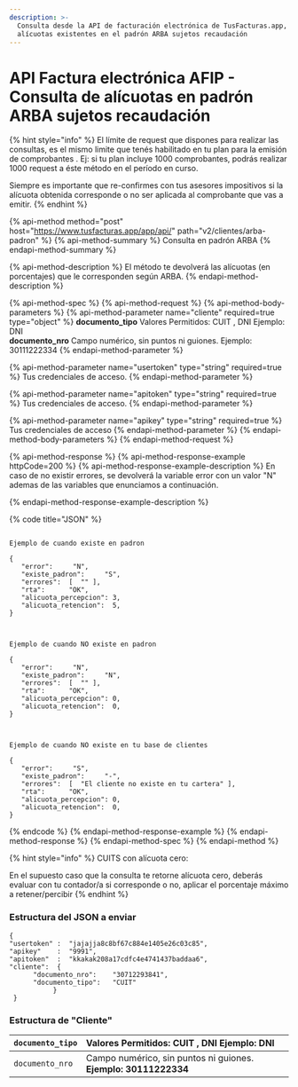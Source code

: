 ```yaml
---
description: >-
  Consulta desde la API de facturación electrónica de TusFacturas.app, las
  alícuotas existentes en el padrón ARBA sujetos recaudación
---
```


# API Factura electrónica AFIP  - Consulta de alícuotas en padrón ARBA sujetos recaudación

{% hint style="info" %}
El límite de request que dispones para realizar las consultas, es el mismo limite que tenés habilitado en tu plan para la emisión de comprobantes . Ej: si tu plan incluye 1000 comprobantes, podrás realizar 1000 request a éste método en el período en curso. 

Siempre es importante que re-confirmes con tus asesores impositivos si la alícuota obtenida corresponde o no ser aplicada al comprobante que vas a emitir.
{% endhint %}

{% api-method method="post" host="https://www.tusfacturas.app/app/api/" path="v2/clientes/arba-padron" %}
{% api-method-summary %}
Consulta en padrón ARBA
{% endapi-method-summary %}

{% api-method-description %}
El método te devolverá las alícuotas \(en porcentajes\) que le corresponden según ARBA.
{% endapi-method-description %}

{% api-method-spec %}
{% api-method-request %}
{% api-method-body-parameters %}
{% api-method-parameter name="cliente" required=true type="object" %}
**documento\_tipo**    Valores Permitidos: CUIT , DNI Ejemplo: DNI   
**documento\_nro**    Campo numérico, sin puntos ni guiones. Ejemplo: 30111222334
{% endapi-method-parameter %}

{% api-method-parameter name="usertoken" type="string" required=true %}
Tus credenciales de acceso.
{% endapi-method-parameter %}

{% api-method-parameter name="apitoken" type="string" required=true %}
Tus credenciales de acceso.
{% endapi-method-parameter %}

{% api-method-parameter name="apikey" type="string" required=true %}
Tus credenciales de acceso
{% endapi-method-parameter %}
{% endapi-method-body-parameters %}
{% endapi-method-request %}

{% api-method-response %}
{% api-method-response-example httpCode=200 %}
{% api-method-response-example-description %}
En caso de no existir errores, se devolverá la variable error con un valor "N" ademas de las variables que enunciamos a continuación.  
  
{% endapi-method-response-example-description %}

{% code title="JSON" %}
```

Ejemplo de cuando existe en padron 
​
{
   "error":     "N",
   "existe_padron":     "S",
   "errores":  [  "" ],
   "rta":      "OK",
   "alicuota_percepcion": 3,
   "alicuota_retencion":  5,
}
​
​
​
Ejemplo de cuando NO existe en padron 
​
{
   "error":     "N",
   "existe_padron":     "N",
   "errores":  [  "" ],
   "rta":      "OK",
   "alicuota_percepcion": 0,
   "alicuota_retencion":  0,
}
​
​
​
Ejemplo de cuando NO existe en tu base de clientes
​
{
   "error":     "S",
   "existe_padron":     "-",
   "errores":  [  "El cliente no existe en tu cartera" ],
   "rta":      "OK",
   "alicuota_percepcion": 0,
   "alicuota_retencion":  0,
}

```
{% endcode %}
{% endapi-method-response-example %}
{% endapi-method-response %}
{% endapi-method-spec %}
{% endapi-method %}

{% hint style="info" %}
CUITS con alícuota cero:

En el supuesto caso que la consulta te retorne alícuota cero, deberás evaluar con tu contador/a si corresponde o no, aplicar el porcentaje máximo a retener/percibir 
{% endhint %}

### Estructura del JSON a enviar 

```text
{
"usertoken" :  "jajajja8c8bf67c884e1405e26c03c85",
"apikey"    :  "9991",
"apitoken"  :  "kkakak208a17cdfc4e4741437baddaa6",
"cliente":  {                
      "documento_nro":    "30712293841",
      "documento_tipo":   "CUIT"        
           }
 }
```

### Estructura de "Cliente"

| `documento_tipo` | Valores Permitidos: **CUIT , DNI** **Ejemplo: DNI** |
| :--- | :--- |
| `documento_nro` | Campo numérico, sin puntos ni guiones. **Ejemplo: 30111222334** |

